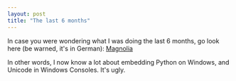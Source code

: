 ```yaml
--- 
layout: post
title: "The last 6 months"
---
```


In case you were wondering what I was doing the last 6 months, go look here (be warned, it's in German): [Magnolia](http://magnolia.zeha.at/)

In other words, I now know a lot about embedding Python on Windows, and Unicode in Windows Consoles. It's ugly.

